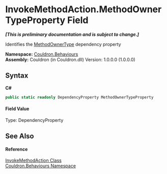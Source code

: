 # InvokeMethodAction.MethodOwnerTypeProperty Field
 _**\[This is preliminary documentation and is subject to change.\]**_

Identifies the <a href="P_Couldron_Behaviours_InvokeMethodAction_MethodOwnerType">MethodOwnerType</a>&nbsp;dependency property

**Namespace:**&nbsp;<a href="N_Couldron_Behaviours">Couldron.Behaviours</a><br />**Assembly:**&nbsp;Couldron (in Couldron.dll) Version: 1.0.0.0 (1.0.0.0)

## Syntax

**C#**<br />
``` C#
public static readonly DependencyProperty MethodOwnerTypeProperty
```


#### Field Value
Type: DependencyProperty

## See Also


#### Reference
<a href="T_Couldron_Behaviours_InvokeMethodAction">InvokeMethodAction Class</a><br /><a href="N_Couldron_Behaviours">Couldron.Behaviours Namespace</a><br />